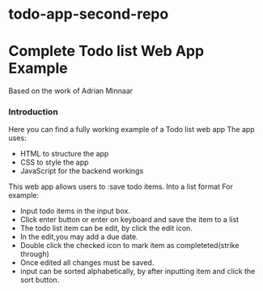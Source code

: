 # todo-app-second-repo
Complete Todo list Web App Example
===============================================================================

Based on the work of Adrian Minnaar



### Introduction

Here you can find a fully working example of a Todo list web app The app uses:

* HTML to structure the app
* CSS to style the app
* JavaScript for the backend workings


This web app allows users to :save todo items. Into a list format For example:

* Input todo items in the input box.
* Click enter button or enter on keyboard and save the item to a list
* The todo list item can be edit, by click the edit icon.
* In the edit,you may add a due date.
* Double click the checked icon to mark item as completeted(strike through) 
* Once edited all changes must be saved.
* input can be sorted alphabetically, by after inputting item and click the sort button.

